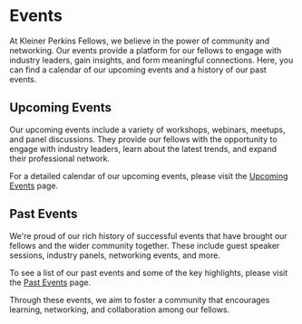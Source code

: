 # Events

At Kleiner Perkins Fellows, we believe in the power of community and networking. Our events provide a platform for our fellows to engage with industry leaders, gain insights, and form meaningful connections. Here, you can find a calendar of our upcoming events and a history of our past events.

## Upcoming Events

Our upcoming events include a variety of workshops, webinars, meetups, and panel discussions. They provide our fellows with the opportunity to engage with industry leaders, learn about the latest trends, and expand their professional network.

For a detailed calendar of our upcoming events, please visit the [Upcoming Events](https://kleinerperkinsfellows.com/upcoming-events) page.

## Past Events

We're proud of our rich history of successful events that have brought our fellows and the wider community together. These include guest speaker sessions, industry panels, networking events, and more.

To see a list of our past events and some of the key highlights, please visit the [Past Events](https://kleinerperkinsfellows.com/past-events) page.

Through these events, we aim to foster a community that encourages learning, networking, and collaboration among our fellows.
